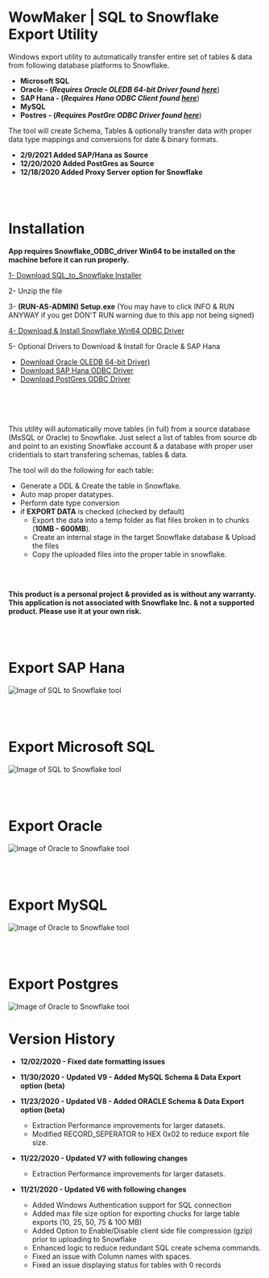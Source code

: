 # WowMaker | SQL to Snowflake Export Utility




Windows export utility to automatically transfer entire set of tables & data from following database platforms to Snowflake. 
- **Microsoft SQL**
- **Oracle   -  (*Requires Oracle OLEDB 64-bit Driver found [here](https://www.oracle.com/database/technologies/odac-downloads.html)***)
- **SAP Hana - (*Requires Hana ODBC Client found [here](https://tools.hana.ondemand.com/#hanatools)***)
- **MySQL** 
- **Postres  -  (*Requires PostGre ODBC Driver found [here](https://www.postgresql.org/ftp/odbc/versions/msi/)***)

The tool will create Schema, Tables & optionally transfer data with proper data type mappings and conversions for date & binary formats.

- **2/9/2021 Added SAP/Hana as Source**
- **12/20/2020 Added PostGres as Source**
- **12/18/2020 Added Proxy Server option for Snowflake**

<BR><BR>
  
# Installation

**App requires Snowflake_ODBC_driver Win64 to be installed on the machine before it can run properly.**

[1- Download SQL_to_Snowflake Installer](https://github.com/NickAkincilar/SQL_to_Snowflake_Export_Tool/raw/main/MsSQL_To_Snowflake.zip)

2- Unzip the file

3- **(RUN-AS-ADMIN) Setup.exe**  (You may have to click INFO & RUN ANYWAY if you get DON'T RUN warning due to this app not being signed)

[4- Download & Install Snowflake Win64 ODBC Driver](https://sfc-repo.snowflakecomputing.com/odbc/win64/latest/index.html)

5- Optional Drivers to Download & Install for Oracle & SAP Hana
- [Download Oracle OLEDB 64-bit Driver)](https://www.oracle.com/database/technologies/odac-downloads.html)
- [Download SAP Hana ODBC Driver](https://tools.hana.ondemand.com/#hanatools)
- [Download PostGres ODBC Driver](https://www.postgresql.org/ftp/odbc/versions/msi/)


<br><br><br><br>
This utility will automatically move tables (in full) from a source database (MsSQL or Oracle) to Snowflake. Just select a list of tables from source db and point to an existing Snowflake account & a database with proper user cridentials to start transfering schemas, tables & data.



The tool will do the following for each table:
- Generate a DDL & Create the table in Snowflake.
- Auto map proper datatypes.
- Perform date type conversion
- if **EXPORT DATA** is checked (checked by default)
  - Export the data into a temp folder as flat files broken in to chunks (**10MB - 600MB**).
  - Create an internal stage in the target Snowflake database & Upload the files
  - Copy the uploaded files into the proper table in snowflake.

<br><br>

<strong>This product is a personal project & provided as is without any warranty. 
This application is not associated with Snowflake Inc. & not a supported product. Please use it at your own risk.</strong>

<br>
<br>

# Export SAP Hana
![Image of SQL to Snowflake tool](https://github.com/NickAkincilar/SQL_to_Snowflake_Export_Tool/blob/main/SQL_2_Snowflake_Screenshot_H.png.PNG)

<br>
<br>


# Export Microsoft SQL
![Image of SQL to Snowflake tool](https://raw.githubusercontent.com/NickAkincilar/SQL_to_Snowflake_Export_Tool/main/SQL_2_Snowflake_Screenshot_S.png)

<br>
<br>

# Export Oracle

![Image of Oracle to Snowflake tool](https://raw.githubusercontent.com/NickAkincilar/SQL_to_Snowflake_Export_Tool/main/SQL_2_Snowflake_Screenshot_O.png)

<br>
<br>

# Export MySQL

![Image of Oracle to Snowflake tool](https://raw.githubusercontent.com/NickAkincilar/SQL_to_Snowflake_Export_Tool/main/SQL_2_Snowflake_Screenshot_MySQL.png)



<br><br>
# Export Postgres

![Image of Oracle to Snowflake tool](https://raw.githubusercontent.com/NickAkincilar/SQL_to_Snowflake_Export_Tool/main/SQL_2_Snowflake_Screenshot_P.png)



# Version History

- <strong>12/02/2020 - Fixed date formatting issues</strong>

- <strong>11/30/2020 - Updated V9 - Added MySQL Schema & Data Export option (beta)</strong>
 
- <strong>11/23/2020 - Updated V8 - Added ORACLE Schema & Data Export option (beta)</strong>
  - Extraction Performance improvements for larger datasets.
  - Modified RECORD_SEPERATOR to HEX 0x02 to reduce export file size.
- <strong>11/22/2020 - Updated V7 with following changes</strong>
  - Extraction Performance improvements for larger datasets.

- <strong>11/21/2020 - Updated V6 with following changes</strong>
  - Added Windows Authentication support for SQL connection
  - Added max file size option for exporting chucks for large table exports (10, 25, 50, 75 & 100 MB)
  - Added Option to Enable/Disable client side file compression (gzip) prior to uploading to Snowflake
  - Enhanced logic to reduce redundant SQL create schema commands.
  - Fixed an issue with Column names with spaces.
  - Fixed an issue displaying status for tables with 0 records
  
  
